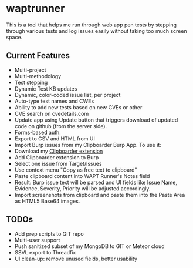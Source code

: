 # waptrunner

This is a tool that helps me run through web app pen tests by stepping through various tests and log issues easily without taking too much screen space. 

## Current Features
* Multi-project
* Multi-methodology
* Test stepping
* Dynamic Test KB updates
* Dynamic, color-coded issue list, per project
* Auto-type test names and CWEs 
* Ability to add new tests based on new CVEs or other
* CVE search on cvedetails.com
* Update app using Update button that triggers download of updated code on github (from the server side).
* Forms-based auth.
* Export to CSV and HTML from UI
* Import Burp issues from my Clipboarder Burp App. To use it:
 * Download my [Clipboarder extension](https://github.com/jourzero/clipboarder/blob/master/dist/Clipboarder.jar)
 * Add Clipboarder extension to Burp 
 * Select one issue from Target/Issues
 * Use context menu "Copy as free text to clipboard"
 * Paste clipboard content into WAPT Runner's Notes field 
 * Result: Burp issue text will be parsed and UI fields like Issue Name, Evidence, Severity, Priority will be adjusted accordingly.
* Import screenshots from clipboard and paste them into the Paste Area as HTML5 Base64 images.

## TODOs
* Add prep scripts to GIT repo
* Multi-user support
* Push sanitized subset of my MongoDB to GIT or Meteor cloud
* SSVL export to Threadfix
* UI clean-up: remove unused fields, better usability
